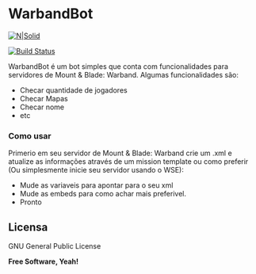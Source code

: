 # WarbandBot

[![N|Solid](https://i.imgur.com/NbW4fSP.png)](https://twitter.com/kosolov325)

[![Build Status](https://travis-ci.org/joemccann/dillinger.svg?branch=master)]()

WarbandBot é um bot simples que conta com funcionalidades para servidores de Mount & Blade: Warband.
Algumas funcionalidades são:

  - Checar quantidade de jogadores
  - Checar Mapas
  - Checar nome
  -  etc
  
### Como usar

Primerio em seu servidor de Mount & Blade: Warband crie um .xml e atualize as informações através de um mission template ou como preferir (Ou simplesmente inicie seu servidor usando o WSE):

* Mude as variaveis para apontar para o seu xml
* Mude as embeds para como achar mais preferivel.
* Pronto


Licensa
----

GNU General Public License


**Free Software, Yeah!**
